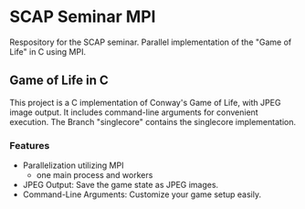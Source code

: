 # SCAP Seminar MPI
Respository for the SCAP seminar. Parallel implementation of the "Game of Life" in C using MPI.

## Game of Life in C
This project is a C implementation of Conway's Game of Life, with JPEG image output. It includes command-line arguments for convenient execution.
The Branch "singlecore" contains the singlecore implementation.

### Features
- Parallelization utilizing MPI
  - one main process and workers
- JPEG Output: Save the game state as JPEG images.
- Command-Line Arguments: Customize your game setup easily.

